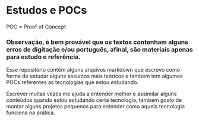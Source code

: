 # Estudos e POCs

POC = Proof of Concept

### Observação, é bem provável que os textos contenham alguns erros de digitação e/ou português, afinal, são materiais apenas para estudo e referência.

Esse repositório contém alguns arquivos markdown que escrevo como forma de estudar alguns assuntos mais teóricos e também tem algumas POCs referentes as tecnologias que estou estudando.

Escrever muitas vezes me ajuda a entender melhor e assimilar alguns conteúdos quando estou estudando certa tecnologia, também gosto de montar alguns projetos pequenos para entender como aquela tecnologia funciona na prática.
